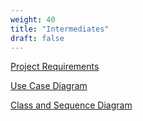 ```yaml
---
weight: 40
title: "Intermediates"
draft: false
---
```


[Project Requirements]()

[Use Case Diagram]()

[Class and Sequence Diagram]()